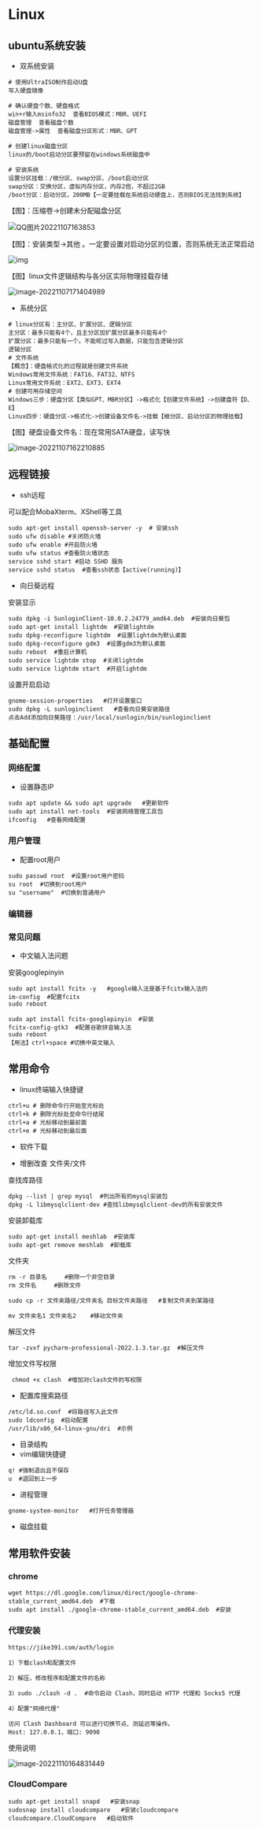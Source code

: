 # Linux

## ubuntu系统安装

- 双系统安装

```shell
# 使用UltraISO制作启动U盘
写入硬盘镜像

# 确认硬盘个数、硬盘格式
win+r输入msinfo32  查看BIOS模式：MBR、UEFI
磁盘管理  查看磁盘个数
磁盘管理->属性  查看磁盘分区形式：MBR、GPT

# 创建linux磁盘分区
linux的/boot启动分区要预留在windows系统磁盘中

# 安装系统
设置分区挂载：/根分区、swap分区、/boot启动分区
swap分区：交换分区，虚拟内存分区，内存2倍，不超过2GB
/boot分区：启动分区，200MB【一定要挂载在系统启动硬盘上，否则BIOS无法找到系统】
```

【图】：压缩卷->创建未分配磁盘分区

![QQ图片20221107163853](TyporaImg/Linux/QQ图片20221107163853.jpg)

【图】：安装类型->其他 。一定要设置对启动分区的位置，否则系统无法正常启动

![img](TyporaImg/Linux/v2-80415169d39eafc47d7bd734c4280daf_720w.webp)

【图】linux文件逻辑结构与各分区实际物理挂载存储

![image-20221107171404989](TyporaImg/Linux/image-20221107171404989.png)

- 系统分区

```shell
# linux分区有：主分区、扩展分区、逻辑分区
主分区：最多只能有4个，且主分区加扩展分区最多只能有4个
扩展分区：最多只能有一个。不能呢过写入数据，只能包含逻辑分区
逻辑分区
# 文件系统
【概念】：硬盘格式化的过程就是创建文件系统
Windows常用文件系统：FAT16、FAT32、NTFS
Linux常用文件系统：EXT2、EXT3、EXT4
# 创建可用存储空间
Windows三步：硬盘分区【类似GPT、MBR分区】->格式化【创建文件系统】->创建盘符【D、E】
Linux四步：硬盘分区->格式化->创建设备文件名->挂载【根分区、启动分区的物理挂载】
```

【图】硬盘设备文件名：现在常用SATA硬盘，读写快

![image-20221107162210885](TyporaImg/Linux/image-20221107162210885.png)

## 远程链接

- ssh远程

可以配合MobaXterm、XShell等工具

```shell
sudo apt-get install openssh-server -y  # 安装ssh
sudo ufw disable #关闭防火墙
sudo ufw enable #开启防火墙
sudo ufw status #查看防火墙状态
service sshd start #启动 SSHD 服务
service sshd status  #查看ssh状态【active(running)】
```

- 向日葵远程

安装显示

```shell
sudo dpkg -i SunloginClient-10.0.2.24779_amd64.deb  #安装向日葵包
sudo apt-get install lightdm  #安装lightdm
sudo dpkg-reconfigure lightdm  #设置lightdm为默认桌面
sudo dpkg-reconfigure gdm3  #设置gdm3为默认桌面
sudo reboot  #重启计算机
sudo service lightdm stop  #关闭lightdm
sudo service lightdm start  #开启lightdm
```

设置开启启动

```shell
gnome-session-properties   #打开设置窗口
sudo dpkg -L sunloginclient   #查看向日葵安装路径
点击Add添加向日葵路径：/usr/local/sunlogin/bin/sunloginclient
```

## 基础配置

###  网络配置

- 设置静态IP

```shell
sudo apt update && sudo apt upgrade   #更新软件
sudo apt install net-tools  #安装网络管理工具包
ifconfig   #查看网络配置
```



### 用户管理

- 配置root用户

```shell
sudo passwd root  #设置root用户密码
su root  #切换到root用户
su "username"  #切换到普通用户
```



### 编辑器



### 常见问题

- 中文输入法问题

安装googlepinyin

```shell
sudo apt install fcitx -y   #google输入法是基于fcitx输入法的
im-config  #配置fcitx
sudo reboot

sudo apt install fcitx-googlepinyin  #安装
fcitx-config-gtk3  #配置谷歌拼音输入法
sudo reboot
【用法】ctrl+space #切换中英文输入
```



## 常用命令

- linux终端输入快捷键

```shell
ctrl+u # 删除命令行开始至光标处
ctrl+k # 删除光标处至命令行结尾
ctrl+a # 光标移动到最前面
ctrl+e # 光标移动到最后面

```

- 软件下载



- 增删改查 文件夹/文件

查找库路径

```shell
dpkg --list | grep mysql  #列出所有的mysql安装包
dpkg -L libmysqlclient-dev #查找libmysqlclient-dev的所有安装文件
```

安装卸载库

```shell
sudo apt-get install meshlab  #安装库
sudo apt-get remove meshlab  #卸载库
```



文件夹

```shell
rm -r 目录名     #删除一个非空目录
rm 文件名     #删除文件

sudo cp -r 文件夹路径/文件夹名 目标文件夹路径   #复制文件夹到某路径

mv 文件夹名1 文件夹名2    #移动文件夹
```

解压文件

```shell
tar -zvxf pycharm-professional-2022.1.3.tar.gz  #解压文件
```

增加文件写权限

```shell
 chmod +x clash  #增加对clash文件的写权限
```



- 配置库搜索路径

```shell
/etc/ld.so.conf  #将路径写入此文件
sudo ldconfig  #启动配置
/usr/lib/x86_64-linux-gnu/dri  #示例
```



- 目录结构
- vim编辑快捷键

```shell
q! #强制退出且不保存
u  #退回到上一步
```

- 进程管理

```shell
gnome-system-monitor   #打开任务管理器
```



- 磁盘挂载

## 常用软件安装

### chrome

```shell
wget https://dl.google.com/linux/direct/google-chrome-stable_current_amd64.deb  #下载
sudo apt install ./google-chrome-stable_current_amd64.deb  #安装
```



### 代理安装

```shell
https://jike391.com/auth/login

1）下载clash和配置文件

2）解压，修改程序和配置文件的名称

3）sudo ./clash -d .  #命令启动 Clash，同时启动 HTTP 代理和 Socks5 代理

4）配置"网络代理"

访问 Clash Dashboard 可以进行切换节点、测延迟等操作。
Host: 127.0.0.1，端口: 9090
```

使用说明

![image-20221110164831449](TyporaImg/Linux/image-20221110164831449.png)

### CloudCompare

```shell
sudo apt-get install snapd   #安装snap
sudosnap install cloudcompare   #安装cloudcompare
cloudcompare.CloudCompare   #启动软件
```








